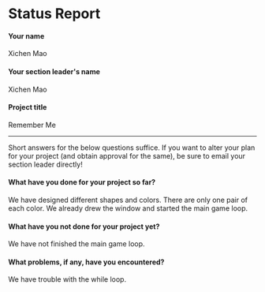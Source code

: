 # Status Report

#### Your name

Xichen Mao

#### Your section leader's name

Xichen Mao

#### Project title

Remember Me

***

Short answers for the below questions suffice. If you want to alter your plan for your project (and obtain approval for the same), be sure to email your section leader directly!

#### What have you done for your project so far?

We have designed different shapes and colors. There are only one pair of each color. We already drew the window and started the main game loop. 

#### What have you not done for your project yet?

We have not finished the main game loop.

#### What problems, if any, have you encountered?

We have trouble with the while loop.
